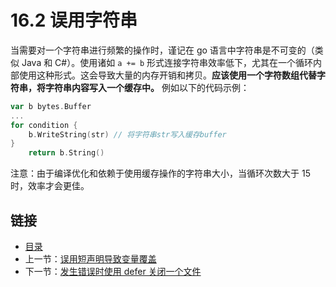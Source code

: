 # 16.2 误用字符串

当需要对一个字符串进行频繁的操作时，谨记在 go 语言中字符串是不可变的（类似 Java 和 C#）。使用诸如 `a += b` 形式连接字符串效率低下，尤其在一个循环内部使用这种形式。这会导致大量的内存开销和拷贝。**应该使用一个字符数组代替字符串，将字符串内容写入一个缓存中。** 例如以下的代码示例：

```go
var b bytes.Buffer
...
for condition {
    b.WriteString(str) // 将字符串str写入缓存buffer
}
    return b.String()
```

注意：由于编译优化和依赖于使用缓存操作的字符串大小，当循环次数大于 15 时，效率才会更佳。

## 链接

- [目录](directory.md)
- 上一节：[误用短声明导致变量覆盖](16.1.md)
- 下一节：[发生错误时使用 defer 关闭一个文件](16.3.md)
